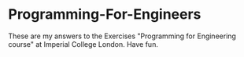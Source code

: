 # Programming-For-Engineers
These are my answers to the Exercises "Programming for Engineering course" at Imperial College London. Have fun.
